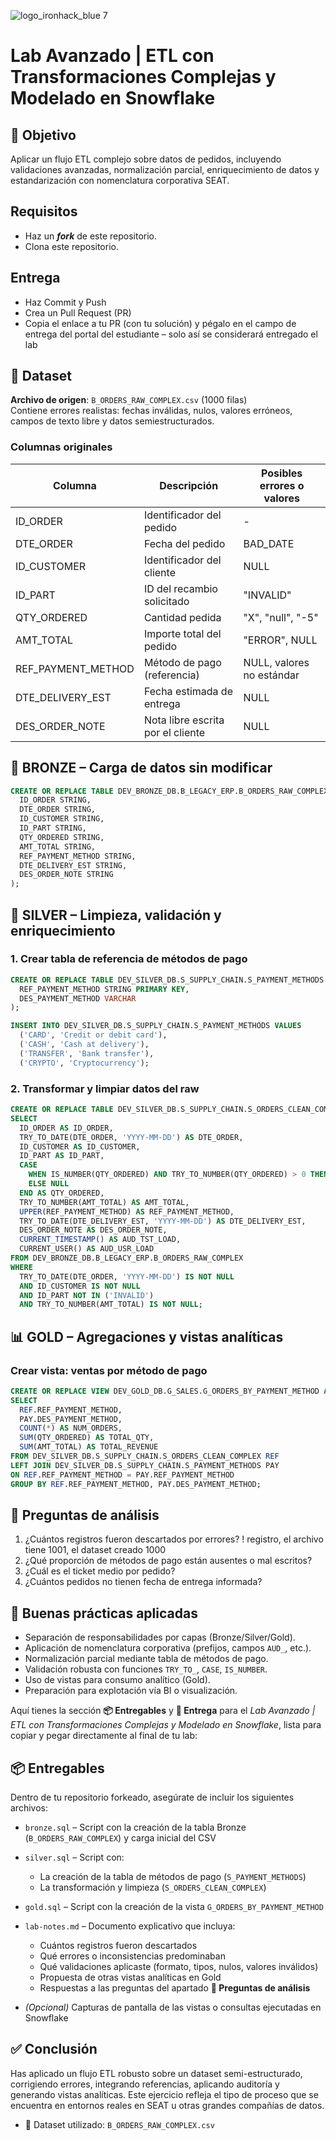 ![logo_ironhack_blue 7](https://user-images.githubusercontent.com/23629340/40541063-a07a0a8a-601a-11e8-91b5-2f13e4e6b441.png)

# Lab Avanzado | ETL con Transformaciones Complejas y Modelado en Snowflake

## 🎯 Objetivo

Aplicar un flujo ETL complejo sobre datos de pedidos, incluyendo validaciones avanzadas, normalización parcial, enriquecimiento de datos y estandarización con nomenclatura corporativa SEAT.

## Requisitos

* Haz un ***fork*** de este repositorio.
* Clona este repositorio.

## Entrega

- Haz Commit y Push
- Crea un Pull Request (PR)
- Copia el enlace a tu PR (con tu solución) y pégalo en el campo de entrega del portal del estudiante – solo así se considerará entregado el lab

## 📁 Dataset

**Archivo de origen**: `B_ORDERS_RAW_COMPLEX.csv` (1000 filas)  
Contiene errores realistas: fechas inválidas, nulos, valores erróneos, campos de texto libre y datos semiestructurados.

### Columnas originales

| Columna | Descripción | Posibles errores o valores |
| --- | --- | --- |
| ID_ORDER | Identificador del pedido | -   |
| DTE_ORDER | Fecha del pedido | BAD_DATE |
| ID_CUSTOMER | Identificador del cliente | NULL |
| ID_PART | ID del recambio solicitado | "INVALID" |
| QTY_ORDERED | Cantidad pedida | "X", "null", "-5" |
| AMT_TOTAL | Importe total del pedido | "ERROR", NULL |
| REF_PAYMENT_METHOD | Método de pago (referencia) | NULL, valores no estándar |
| DTE_DELIVERY_EST | Fecha estimada de entrega | NULL |
| DES_ORDER_NOTE | Nota libre escrita por el cliente | NULL |

## 🧱 BRONZE – Carga de datos sin modificar

```sql
CREATE OR REPLACE TABLE DEV_BRONZE_DB.B_LEGACY_ERP.B_ORDERS_RAW_COMPLEX (
  ID_ORDER STRING,
  DTE_ORDER STRING,
  ID_CUSTOMER STRING,
  ID_PART STRING,
  QTY_ORDERED STRING,
  AMT_TOTAL STRING,
  REF_PAYMENT_METHOD STRING,
  DTE_DELIVERY_EST STRING,
  DES_ORDER_NOTE STRING
);
```

## 🧼 SILVER – Limpieza, validación y enriquecimiento

### 1. Crear tabla de referencia de métodos de pago

```sql
CREATE OR REPLACE TABLE DEV_SILVER_DB.S_SUPPLY_CHAIN.S_PAYMENT_METHODS (
  REF_PAYMENT_METHOD STRING PRIMARY KEY,
  DES_PAYMENT_METHOD VARCHAR
);

INSERT INTO DEV_SILVER_DB.S_SUPPLY_CHAIN.S_PAYMENT_METHODS VALUES
  ('CARD', 'Credit or debit card'),
  ('CASH', 'Cash at delivery'),
  ('TRANSFER', 'Bank transfer'),
  ('CRYPTO', 'Cryptocurrency');
```

### 2. Transformar y limpiar datos del raw

```sql
CREATE OR REPLACE TABLE DEV_SILVER_DB.S_SUPPLY_CHAIN.S_ORDERS_CLEAN_COMPLEX AS
SELECT
  ID_ORDER AS ID_ORDER,
  TRY_TO_DATE(DTE_ORDER, 'YYYY-MM-DD') AS DTE_ORDER,
  ID_CUSTOMER AS ID_CUSTOMER,
  ID_PART AS ID_PART,
  CASE 
    WHEN IS_NUMBER(QTY_ORDERED) AND TRY_TO_NUMBER(QTY_ORDERED) > 0 THEN TRY_TO_NUMBER(QTY_ORDERED)
    ELSE NULL 
  END AS QTY_ORDERED,
  TRY_TO_NUMBER(AMT_TOTAL) AS AMT_TOTAL,
  UPPER(REF_PAYMENT_METHOD) AS REF_PAYMENT_METHOD,
  TRY_TO_DATE(DTE_DELIVERY_EST, 'YYYY-MM-DD') AS DTE_DELIVERY_EST,
  DES_ORDER_NOTE AS DES_ORDER_NOTE,
  CURRENT_TIMESTAMP() AS AUD_TST_LOAD,
  CURRENT_USER() AS AUD_USR_LOAD
FROM DEV_BRONZE_DB.B_LEGACY_ERP.B_ORDERS_RAW_COMPLEX
WHERE
  TRY_TO_DATE(DTE_ORDER, 'YYYY-MM-DD') IS NOT NULL
  AND ID_CUSTOMER IS NOT NULL
  AND ID_PART NOT IN ('INVALID')
  AND TRY_TO_NUMBER(AMT_TOTAL) IS NOT NULL;
```

## 📊 GOLD – Agregaciones y vistas analíticas

### Crear vista: ventas por método de pago

```sql
CREATE OR REPLACE VIEW DEV_GOLD_DB.G_SALES.G_ORDERS_BY_PAYMENT_METHOD AS
SELECT
  REF.REF_PAYMENT_METHOD,
  PAY.DES_PAYMENT_METHOD,
  COUNT(*) AS NUM_ORDERS,
  SUM(QTY_ORDERED) AS TOTAL_QTY,
  SUM(AMT_TOTAL) AS TOTAL_REVENUE
FROM DEV_SILVER_DB.S_SUPPLY_CHAIN.S_ORDERS_CLEAN_COMPLEX REF
LEFT JOIN DEV_SILVER_DB.S_SUPPLY_CHAIN.S_PAYMENT_METHODS PAY
ON REF.REF_PAYMENT_METHOD = PAY.REF_PAYMENT_METHOD
GROUP BY REF.REF_PAYMENT_METHOD, PAY.DES_PAYMENT_METHOD;
```

## 🧠 Preguntas de análisis

1. ¿Cuántos registros fueron descartados por errores?
   ! registro, el archivo tiene 1001, el dataset creado 1000
3. ¿Qué proporción de métodos de pago están ausentes o mal escritos?
4. ¿Cuál es el ticket medio por pedido?
5. ¿Cuántos pedidos no tienen fecha de entrega informada?

## 📌 Buenas prácticas aplicadas

- Separación de responsabilidades por capas (Bronze/Silver/Gold).
- Aplicación de nomenclatura corporativa (prefijos, campos `AUD_`, etc.).
- Normalización parcial mediante tabla de métodos de pago.
- Validación robusta con funciones `TRY_TO_`, `CASE`, `IS_NUMBER`.
- Uso de vistas para consumo analítico (Gold).
- Preparación para explotación vía BI o visualización.

Aquí tienes la sección **📦 Entregables** y **🧾 Entrega** para el *Lab Avanzado | ETL con Transformaciones Complejas y Modelado en Snowflake*, lista para copiar y pegar directamente al final de tu lab:

## 📦 Entregables

Dentro de tu repositorio forkeado, asegúrate de incluir los siguientes archivos:

* `bronze.sql` – Script con la creación de la tabla Bronze (`B_ORDERS_RAW_COMPLEX`) y carga inicial del CSV
* `silver.sql` – Script con:

  * La creación de la tabla de métodos de pago (`S_PAYMENT_METHODS`)
  * La transformación y limpieza (`S_ORDERS_CLEAN_COMPLEX`)
* `gold.sql` – Script con la creación de la vista `G_ORDERS_BY_PAYMENT_METHOD`
* `lab-notes.md` – Documento explicativo que incluya:

  * Cuántos registros fueron descartados
  * Qué errores o inconsistencias predominaban
  * Qué validaciones aplicaste (formato, tipos, nulos, valores inválidos)
  * Propuesta de otras vistas analíticas en Gold
  * Respuestas a las preguntas del apartado **🧠 Preguntas de análisis**
* *(Opcional)* Capturas de pantalla de las vistas o consultas ejecutadas en Snowflake

## ✅ Conclusión

Has aplicado un flujo ETL robusto sobre un dataset semi-estructurado, corrigiendo errores, integrando referencias, aplicando auditoría y generando vistas analíticas. Este ejercicio refleja el tipo de proceso que se encuentra en entornos reales en SEAT u otras grandes compañías de datos.

- 📁 Dataset utilizado: `B_ORDERS_RAW_COMPLEX.csv`
